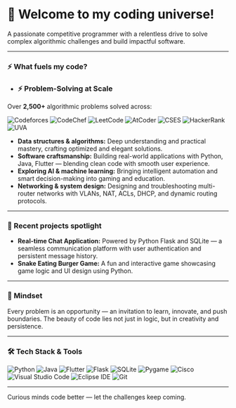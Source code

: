 # 👋 Welcome to my coding universe!

A passionate competitive programmer with a relentless drive to solve complex algorithmic challenges and build impactful software.

---

### ⚡ What fuels my code?

- ### ⚡ Problem-Solving at Scale

Over **2,500+** algorithmic problems solved across:

![Codeforces](https://img.shields.io/badge/Codeforces-1F8ACB?style=for-the-badge&logo=codeforces&logoColor=white)
![CodeChef](https://img.shields.io/badge/CodeChef-5B4638?style=for-the-badge&logo=codechef&logoColor=white)
![LeetCode](https://img.shields.io/badge/LeetCode-FFA116?style=for-the-badge&logo=leetcode&logoColor=black)
![AtCoder](https://img.shields.io/badge/AtCoder-1F8ACB?style=for-the-badge&logo=data:image/svg+xml;base64,&logoColor=white)
![CSES](https://img.shields.io/badge/CSES-005F73?style=for-the-badge&logo=cses&logoColor=white)
![HackerRank](https://img.shields.io/badge/HackerRank-2EC866?style=for-the-badge&logo=hackerrank&logoColor=white)
![UVA](https://img.shields.io/badge/UVA%20OJ-1A1A1A?style=for-the-badge&logo=code&logoColor=white)

- **Data structures & algorithms:** Deep understanding and practical mastery, crafting optimized and elegant solutions.
- **Software craftsmanship:** Building real-world applications with Python, Java, Flutter — blending clean code with smooth user experience.
- **Exploring AI & machine learning:** Bringing intelligent automation and smart decision-making into gaming and education.
- **Networking & system design:** Designing and troubleshooting multi-router networks with VLANs, NAT, ACLs, DHCP, and dynamic routing protocols.

---

### 🚀 Recent projects spotlight

- **Real-time Chat Application:** Powered by Python Flask and SQLite — a seamless communication platform with user authentication and persistent message history.
- **Snake Eating Burger Game:** A fun and interactive game showcasing game logic and UI design using Python.


---

### 🎯 Mindset

Every problem is an opportunity — an invitation to learn, innovate, and push boundaries. The beauty of code lies not just in logic, but in creativity and persistence.

---

### 🛠️ Tech Stack & Tools

![Python](https://img.shields.io/badge/Python-3776AB?style=for-the-badge&logo=python&logoColor=white)
![Java](https://img.shields.io/badge/Java-ED8B00?style=for-the-badge&logo=openjdk&logoColor=white)
![Flutter](https://img.shields.io/badge/Flutter-02569B?style=for-the-badge&logo=flutter&logoColor=white)
![Flask](https://img.shields.io/badge/Flask-000000?style=for-the-badge&logo=flask&logoColor=white)
![SQLite](https://img.shields.io/badge/SQLite-003B57?style=for-the-badge&logo=sqlite&logoColor=white)
![Pygame](https://img.shields.io/badge/Pygame-000000?style=for-the-badge&logo=pygame&logoColor=white)
![Cisco](https://img.shields.io/badge/Cisco-1BA0D7?style=for-the-badge&logo=cisco&logoColor=white)
![Visual Studio Code](https://img.shields.io/badge/VSCode-007ACC?style=for-the-badge&logo=visual-studio-code&logoColor=white)
![Eclipse IDE](https://img.shields.io/badge/Eclipse-2C2255?style=for-the-badge&logo=eclipse&logoColor=white)
![Git](https://img.shields.io/badge/Git-F05032?style=for-the-badge&logo=git&logoColor=white)


---

Curious minds code better — let the challenges keep coming.
